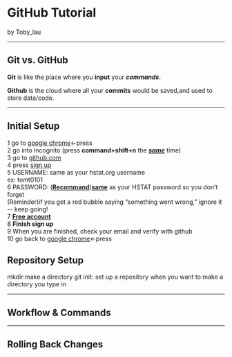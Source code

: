 # GitHub Tutorial

by Toby_lau 

---
## Git vs. GitHub
**Git** is like the place where you **input** your _**commands**_.  

**Github** is the cloud where all your **commits** would be saved,and used to 
store data/code.


---
## Initial Setup
1 go to [google chrome](www.google.com)<-press  
2 go into incognito (press **command+shift+n** the <u>_**same**_</u> time)  
3 go to [github.com](github)  
4 press <u>sign up</u>  
5 USERNAME: same as your hstat.org username  
ex: tomt0101  
6 PASSWORD: (<u>**Recommand**</u>)<u>**same**</u> as your HSTAT password so you don’t forget  
(Reminder)if you get a red bubble saying 
“something went wrong,” 
ignore it -- keep going!  
7 <u>**Free account**</u>  
8 **Finish sign up**  
9 When you are finished, check your email and verify with github  
10 go back to [google chrome](www.google.com)<-press

## Repository Setup
mkdir:make a directory
git init: set up a repository
when you want to make a directory you type in 


---
## Workflow & Commands



---
## Rolling Back Changes